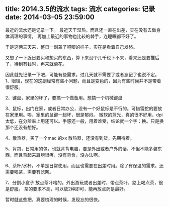 title: 2014.3.5的流水
tags: 流水
categories: 记录
date: 2014-03-05 23:59:00
---

最近的流水还是记录一下。
最近天干湿热，而且还一直在出差，实在没有去做身体调理的事情， 再加上最近的事物也比较的棘手，连睡眠都不好了。

于是这两三天来，整日一副蔫了吧唧的样子，实在是看着自己发愁。

又想了一下近日要买和想买的东西，算下来没个几千也下不来，看来还是要推后了，待到有钱时，再来就菊花。

因此就先记录一下吧，可能有些需求，过几天就不需要了或者忘记了也说不定。
1、眼镜，现在的这副经常有些小问题，而且是变色的，因为有些时候并不是带着很舒服。

2、键盘，家里的坏了，要搞一个做备用。想搞一个机械键盘

3、鼠标，出门在家，或者日常办公，没有一个好鼠标是不行的。可惜雷蛇的要放在家里用。唉，家里的鼠键一起坏，很是郁闷。 微软的蓝光，真的很不好用，dpi太低，在分辨率上用还可以。手感还一般，用着难受，结论就一个字：换。只是换那个还没有想好。

4、散热器，买了一个mac 的xx 散热器，还没有到货，先期待着。
<!--more-->
5、背包，日常用的包，也就背背电脑，要是外出或者户外的话，不但不能多装东西，而且背起来肩膀很疼，没有背负，没办法啊。

6、茶杯/水杯，不单是日常使用，而且也需要在出差时用。除了有保温的需求，还需要喝茶，需要有滤网。

7、分割小盒子 放点茶叶啥的。外出游玩或者出差时，带点茶叶，路上喝点茶，很是舒服。
茶的要求不高，可以放2种即可，能再放点药是最好。

暂时就这些把，真要梳理的时候，发现忘的很快。